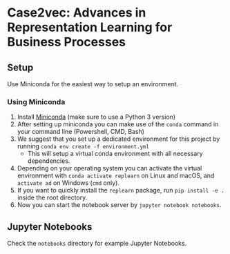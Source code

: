 # Case2vec: Advances in Representation Learning for Business Processes

## Setup
Use Miniconda for the easiest way to setup an environment.

### Using Miniconda
1. Install [Miniconda](https://conda.io/miniconda.html) (make sure to use a Python 3 version)
2. After setting up miniconda you can make use of the `conda` command in your command line (Powershell, CMD, Bash)
3. We suggest that you set up a dedicated environment for this project by running `conda env create -f environment.yml`
    * This will setup a virtual conda environment with all necessary dependencies.
4. Depending on your operating system you can activate the virtual environment with `conda activate replearn` on Linux and macOS, and `activate ad` on Windows (`cmd` only).
5. If you want to quickly install the `replearn` package, run `pip install -e .` inside the root directory.
6. Now you can start the notebook server by `jupyter notebook notebooks`.

## Jupyter Notebooks
Check the `notebooks` directory for example Jupyter Notebooks.